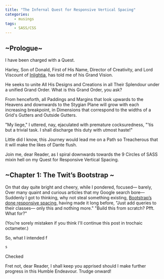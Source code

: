 ```yaml
---
title: "The Infernal Quest for Responsive Vertical Spacing"
categories:
    - musings
tags:
    - SASS/CSS
---
```

## ~Prologue~
I have been charged with a Quest.

Harley, Son of Donald, First of His Name, Director of Creativity, and Lord Viscount of [Inlightia][inlight], has told me of his
Grand Vision.

He seeks to unite All His Designs and Creations in all Their Splendour under a unified Grand Order.
What is this Grand Order, you ask?

From henceforth, all Paddings and Margins that look upwards to the Heavens and downwards to the Stygian Plane will grow
with each increasing breakpoint, in Dimensions that correspond to the widths of a Grid's Gutters and Outside Gutters.

"My liege," I uttered, nay, ejaculated with premature cocksuredness, "’tis but a trivial task. I shall discharge this
duty with utmost haste!"

Little did I know, this Journey would lead me on a Path so Treacherous that it will make the likes of Dante flush.

Join me, dear Reader, as I spiral downwards towards the 9 Circles of SASS mixin hell on my Quest for Responsive Vertical Spacing.

## ~Chapter 1: The Twit’s Bootstrap ~
On that day quite bright and cheery, while I pondered, focused— barely,
Over many quaint and curious articles that my Google search bore—
  Suddenly I got to thinking, why not steal something existing,
[Bootstrap’s done responsive spacing,][bootstrap spacing] having made it long before,
"Just add queries to their classes— only this and nothing more."
  "Build this from scratch? Pfft. What for?"

(You’re sorely mistaken if you think I'll continue this post in trochaic octameter.)

So, what I intended f
```scss
s
```

Checked

Fret not, dear Reader, I shall keep you apprised should I make further progress in this Humble Endeavour.
Trudge onward!


[inlight]: http://inlight.com.au/
[bootstrap spacing]: https://v4-alpha.getbootstrap.com/utilities/spacing/
